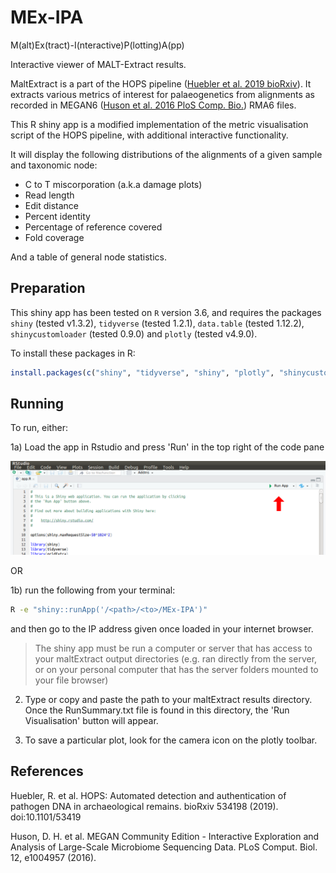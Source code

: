 # MEx-IPA

M(alt)Ex(tract)-I(nteractive)P(lotting)A(pp)

Interactive viewer of MALT-Extract results. 

MaltExtract is a part of the HOPS pipeline ([Huebler et al. 2019 bioRxiv](https://doi.org/10.1101/534198)).
It extracts various metrics of interest for palaeogenetics from alignments as recorded
in MEGAN6 ([Huson et al. 2016 PloS Comp. Bio.](https://doi.org/10.1371/journal.pcbi.1004957)) RMA6 files.

This R shiny app is a modified implementation of the metric visualisation 
script of the HOPS pipeline, with additional interactive functionality.

It will display the following distributions of the alignments of a given sample
and taxonomic node:
  * C to T miscorporation (a.k.a damage plots)
  * Read length
  * Edit distance
  * Percent identity
  * Percentage of reference covered
  * Fold coverage

And a table of general node statistics.

## Preparation
This shiny app has been tested on `R` version 3.6, and requires the packages 
`shiny` (tested v1.3.2), `tidyverse` (tested 1.2.1), `data.table` (tested 1.12.2), 
`shinycustomloader` (tested 0.9.0) and `plotly` (tested v4.9.0).

To install these packages in R:

```r
install.packages(c("shiny", "tidyverse", "shiny", "plotly", "shinycustomloader"))
```

## Running

To run, either:

1a) Load the app in Rstudio and press 'Run' in the top right of the code pane

![How to run in Rstudio](assets/images/01-rstudio_instructions.png)

OR

1b) run the following from your terminal:

```bash
R -e "shiny::runApp('/<path>/<to>/MEx-IPA')"
```

and then go to the IP address given once loaded in your internet browser.

> The shiny app must be run a computer or server that has access to your 
maltExtract output directories (e.g. ran directly from the server, or 
on your personal computer that has the server folders mounted to your 
file browser)

2) Type or copy and paste the path to your maltExtract results directory. Once
the RunSummary.txt file is found in this directory, the 'Run Visualisation' button
will appear.

3) To save a particular plot, look for the camera icon on the plotly toolbar. 

## References

Huebler, R. et al. HOPS: Automated detection and authentication of pathogen DNA in archaeological remains. bioRxiv 534198 (2019). doi:10.1101/53419

Huson, D. H. et al. MEGAN Community Edition - Interactive Exploration and Analysis of Large-Scale Microbiome Sequencing Data. PLoS Comput. Biol. 12, e1004957 (2016).

